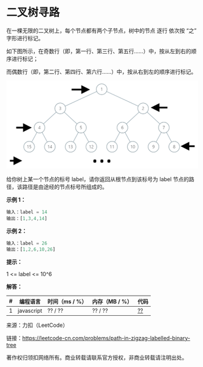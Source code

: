 # 二叉树寻路

在一棵无限的二叉树上，每个节点都有两个子节点，树中的节点 逐行 依次按 “之” 字形进行标记。

如下图所示，在奇数行（即，第一行、第三行、第五行……）中，按从左到右的顺序进行标记；

而偶数行（即，第二行、第四行、第六行……）中，按从右到左的顺序进行标记。

![题目说明](./question1.png)

给你树上某一个节点的标号 label，请你返回从根节点到该标号为 label 节点的路径，该路径是由途经的节点标号所组成的。

**示例 1：**

``` javascript
输入：label = 14
输出：[1,3,4,14]
```

**示例 2：**

``` javascript
输入：label = 26
输出：[1,2,6,10,26]
```

**提示：**

1 <= label <= 10^6

**解答：**

**#**|**编程语言**|**时间（ms / %）**|**内存（MB / %）**|**代码**
--|--|--|--|--
1|javascript|?? / ??|?? / ??|[??](./javascript/ac_v1.js)

来源：力扣（LeetCode）

链接：https://leetcode-cn.com/problems/path-in-zigzag-labelled-binary-tree

著作权归领扣网络所有。商业转载请联系官方授权，非商业转载请注明出处。
